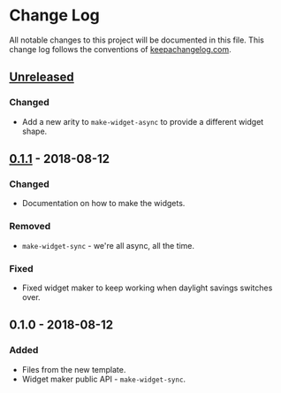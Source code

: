 # Change Log
All notable changes to this project will be documented in this file. This change log follows the conventions of [keepachangelog.com](http://keepachangelog.com/).

## [Unreleased]
### Changed
- Add a new arity to `make-widget-async` to provide a different widget shape.

## [0.1.1] - 2018-08-12
### Changed
- Documentation on how to make the widgets.

### Removed
- `make-widget-sync` - we're all async, all the time.

### Fixed
- Fixed widget maker to keep working when daylight savings switches over.

## 0.1.0 - 2018-08-12
### Added
- Files from the new template.
- Widget maker public API - `make-widget-sync`.

[Unreleased]: https://github.com/your-name/recaman-sequence/compare/0.1.1...HEAD
[0.1.1]: https://github.com/your-name/recaman-sequence/compare/0.1.0...0.1.1
